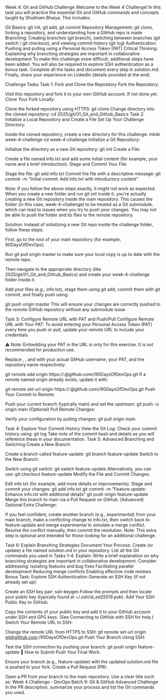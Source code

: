 Week 4: Git and GitHub Challenge
Welcome to the Week 4 Challenge! In this task you will practice the essential Git and GitHub commands and concepts taught by Shubham Bhaiya. This includes:

Git Basics: git init, git add, git commit
Repository Management: git clone, forking a repository, and understanding how a GitHub repo is made
Branching: Creating branches (git branch), switching between branches (git switch / git checkout), and viewing commit history (git log)
Authentication: Pushing and pulling using a Personal Access Token (PAT)
Critical Thinking: Explaining why branching strategies are important in collaborative development
To make this challenge more difficult, additional steps have been added. You will also be required to explore SSH authentication as a bonus task. Complete all the tasks and document every step in solution.md. Finally, share your experience on LinkedIn (details provided at the end).

Challenge Tasks
Task 1: Fork and Clone the Repository
Fork the Repository:

Visit this repository and fork it to your own GitHub account. If not done yet.
Clone Your Fork Locally:

Clone the forked repository using HTTPS:
git clone <your-fork-url>
Change directory into the cloned repository:
cd 2025/git/01_Git_and_Github_Basics
Task 2: Initialize a Local Repository and Create a File
Set Up Your Challenge Directory:

Inside the cloned repository, create a new directory for this challenge:
mkdir week-4-challenge
cd week-4-challenge
Initialize a Git Repository:

Initialize the directory as a new Git repository:
git init
Create a File:

Create a file named info.txt and add some initial content (for example, your name and a brief introduction).
Stage and Commit Your File:

Stage the file:
git add info.txt
Commit the file with a descriptive message:
git commit -m "Initial commit: Add info.txt with introductory content"


Note:
If you follow the above steps exactly, it might not work as expected. When you create a new folder and run git init inside it, you're actually creating a new Git repository inside the main repository. This causes the folder (in this case, week-4-challenge) to be treated as a Git submodule, which can lead to issues when you try to push your changes. You may not be able to push the folder and its files to the remote repository.

Solution:
Instead of initializing a new Git repo inside the challenge folder, follow these steps:

First, go to the root of your main repository (for example, 90DaysOfDevOps).

Run git pull origin master to make sure your local copy is up to date with the remote repo.

Then navigate to the appropriate directory (like 2025/git/01_Git_and_Github_Basics) and create your week-4-challenge folder inside it.

Add your files (e.g., info.txt), stage them using git add, commit them with git commit, and finally push using:


git push origin master
This will ensure your changes are correctly pushed to the remote GitHub repository without any submodule issue



Task 3: Configure Remote URL with PAT and Push/Pull
Configure Remote URL with Your PAT:
To avoid entering your Personal Access Token (PAT) every time you push or pull, update your remote URL to include your credentials.

⚠️ Note: Embedding your PAT in the URL is only for this exercise. It is not recommended for production use.

Replace <your-username>, <your-PAT>, and <repository-name> with your actual GitHub username, your PAT, and the repository name respectively:

git remote add origin https://<your-username>:<your-PAT>@github.com/<your-username>/90DaysOfDevOps.git
If a remote named origin already exists, update it with:

git remote set-url origin https://<your-username>:<your-PAT>@github.com/<your-username>/90DaysOfDevOps.git
Push Your Commit to Remote:

Push your current branch (typically main) and set the upstream:
git push -u origin main
(Optional) Pull Remote Changes:

Verify your configuration by pulling changes:
git pull origin main



Task 4: Explore Your Commit History
View the Git Log:
Check your commit history using:
git log
Take note of the commit hash and details as you will reference these in your documentation.
Task 5: Advanced Branching and Switching
Create a New Branch:

Create a branch called feature-update:
git branch feature-update
Switch to the New Branch:

Switch using git switch:
git switch feature-update
Alternatively, you can use:
git checkout feature-update
Modify the File and Commit Changes:

Edit info.txt (for example, add more details or improvements).
Stage and commit your changes:
git add info.txt
git commit -m "Feature update: Enhance info.txt with additional details"
git push origin feature-update
Merge this branch to main via a Pull Request on GitHub.
(Advanced) Optional Extra Challenge:

If you feel confident, create another branch (e.g., experimental) from your main branch, make a conflicting change to info.txt, then switch back to feature-update and merge experimental to simulate a merge conflict. Resolve the conflict manually, then commit the resolution.
Note: This extra step is optional and intended for those looking for an additional challenge.

Task 6: Explain Branching Strategies
Document Your Process:
Create (or update) a file named solution.md in your repository.
List all the Git commands you used in Tasks 1–4.
Explain: Write a brief explanation on why branching strategies are important in collaborative development. Consider addressing:
Isolating features and bug fixes
Facilitating parallel development
Reducing merge conflicts
Enabling effective code reviews
Bonus Task: Explore SSH Authentication
Generate an SSH Key (if not already set up):

Create an SSH key pair:
ssh-keygen
Follow the prompts and then locate your public key (typically found at ~/.ssh/id_ed25519.pub).
Add Your SSH Public Key to GitHub:

Copy the contents of your public key and add it to your GitHub account under SSH and GPG keys.
(See Connecting to GitHub with SSH for help.)
Switch Your Remote URL to SSH:

Change the remote URL from HTTPS to SSH:
git remote set-url origin git@github.com:<your-username>/90DaysOfDevOps.git
Push Your Branch Using SSH:

Test the SSH connection by pushing your branch:
git push origin feature-update
📢 How to Submit
Push Your Final Work:

Ensure your branch (e.g., feature-update) with the updated solution.md file is pushed to your fork.
Create a Pull Request (PR):

Open a PR from your branch to the main repository.
Use a clear title such as:
Week 4 Challenge - DevOps Batch 9: Git & GitHub Advanced Challenge
In the PR description, summarize your process and list the Git commands you used.
